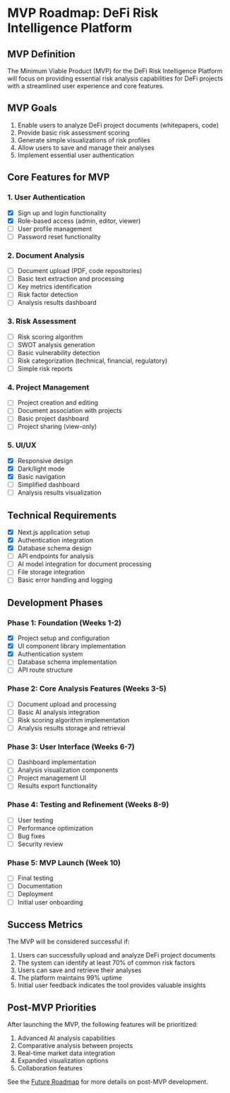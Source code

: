 # MVP Roadmap: DeFi Risk Intelligence Platform

## MVP Definition

The Minimum Viable Product (MVP) for the DeFi Risk Intelligence Platform will focus on providing essential risk analysis capabilities for DeFi projects with a streamlined user experience and core features.

## MVP Goals

1. Enable users to analyze DeFi project documents (whitepapers, code)
2. Provide basic risk assessment scoring
3. Generate simple visualizations of risk profiles
4. Allow users to save and manage their analyses
5. Implement essential user authentication

## Core Features for MVP

### 1. User Authentication

- [x] Sign up and login functionality
- [x] Role-based access (admin, editor, viewer)
- [ ] User profile management
- [ ] Password reset functionality

### 2. Document Analysis

- [ ] Document upload (PDF, code repositories)
- [ ] Basic text extraction and processing
- [ ] Key metrics identification
- [ ] Risk factor detection
- [ ] Analysis results dashboard

### 3. Risk Assessment

- [ ] Risk scoring algorithm
- [ ] SWOT analysis generation
- [ ] Basic vulnerability detection
- [ ] Risk categorization (technical, financial, regulatory)
- [ ] Simple risk reports

### 4. Project Management

- [ ] Project creation and editing
- [ ] Document association with projects
- [ ] Basic project dashboard
- [ ] Project sharing (view-only)

### 5. UI/UX

- [x] Responsive design
- [x] Dark/light mode
- [x] Basic navigation
- [ ] Simplified dashboard
- [ ] Analysis results visualization

## Technical Requirements

- [x] Next.js application setup
- [x] Authentication integration
- [x] Database schema design
- [ ] API endpoints for analysis
- [ ] AI model integration for document processing
- [ ] File storage integration
- [ ] Basic error handling and logging

## Development Phases

### Phase 1: Foundation (Weeks 1-2)

- [x] Project setup and configuration
- [x] UI component library implementation
- [x] Authentication system
- [ ] Database schema implementation
- [ ] API route structure

### Phase 2: Core Analysis Features (Weeks 3-5)

- [ ] Document upload and processing
- [ ] Basic AI analysis integration
- [ ] Risk scoring algorithm implementation
- [ ] Analysis results storage and retrieval

### Phase 3: User Interface (Weeks 6-7)

- [ ] Dashboard implementation
- [ ] Analysis visualization components
- [ ] Project management UI
- [ ] Results export functionality

### Phase 4: Testing and Refinement (Weeks 8-9)

- [ ] User testing
- [ ] Performance optimization
- [ ] Bug fixes
- [ ] Security review

### Phase 5: MVP Launch (Week 10)

- [ ] Final testing
- [ ] Documentation
- [ ] Deployment
- [ ] Initial user onboarding

## Success Metrics

The MVP will be considered successful if:

1. Users can successfully upload and analyze DeFi project documents
2. The system can identify at least 70% of common risk factors
3. Users can save and retrieve their analyses
4. The platform maintains 99% uptime
5. Initial user feedback indicates the tool provides valuable insights

## Post-MVP Priorities

After launching the MVP, the following features will be prioritized:

1. Advanced AI analysis capabilities
2. Comparative analysis between projects
3. Real-time market data integration
4. Expanded visualization options
5. Collaboration features

See the [Future Roadmap](./future-roadmap.md) for more details on post-MVP development.